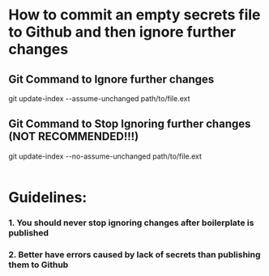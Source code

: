 # How to commit an empty secrets file to Github and then ignore further changes
## Git Command to Ignore further changes
git update-index --assume-unchanged path/to/file.ext

## Git Command to Stop Ignoring further changes (NOT RECOMMENDED!!!)
git update-index --no-assume-unchanged path/to/file.ext
<br>
<br>

# Guidelines:
### 1. You should never stop ignoring changes after boilerplate is published
### 2. Better have errors caused by lack of secrets than publishing them to Github